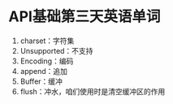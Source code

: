 # API基础第三天英语单词

1. charset：字符集
2. Unsupported：不支持
3. Encoding：编码
4. append：追加
5. Buffer：缓冲
6. flush：冲水，咱们使用时是清空缓冲区的作用
